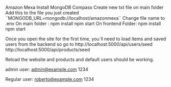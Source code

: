 Amazon Mexa
Install MongoDB Compass
Create new txt file on main folder
Add this to the file you just created ¨MONGODB_URL=mongodb://localhost/amazonmexa¨
Change file name to .env
On main folder :
npm install
npm start
On frontend Folder:
npm install
npm start

Once you open the site for the first time, you´ll need to load items and saved users from the backend so go to
http://localhost:5000/api/users/seed
http://localhost:5000/api/products/seed

Reload the website and products and default users should be working.

admin user:
admin@example.com
1234

Regular user:
roberto@example.com
1234
